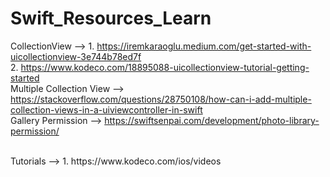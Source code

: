 # Swift_Resources_Learn

CollectionView --> 1. https://iremkaraoglu.medium.com/get-started-with-uicollectionview-3e744b78ed7f    <br />
                   2. https://www.kodeco.com/18895088-uicollectionview-tutorial-getting-started       <br />
Multiple Collection View --> https://stackoverflow.com/questions/28750108/how-can-i-add-multiple-collection-views-in-a-uiviewcontroller-in-swift   <br />
Gallery Permission --> https://swiftsenpai.com/development/photo-library-permission/      <br />




<br />
Tutorials --> 1. https://www.kodeco.com/ios/videos      <br />
